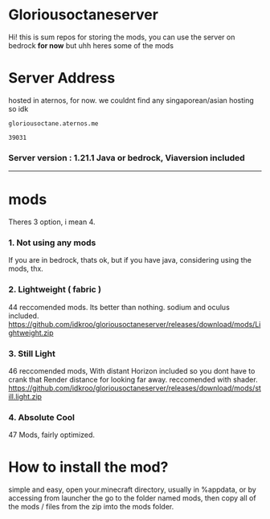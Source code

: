 # Gloriousoctaneserver

Hi!
this is sum repos for storing the mods, you can use the server on bedrock **for now** but uhh heres some of the mods

# Server Address
hosted in aternos, for now. we couldnt find any singaporean/asian hosting so idk
```http
gloriousoctane.aternos.me
```
```http
39031
```
### Server version : 1.21.1 Java or bedrock, Viaversion included
---
# mods
Theres 3 option, i mean 4.
### 1. Not using any mods
If you are in bedrock, thats ok, but if you have java, considering using the mods, thx.


### 2. Lightweight ( fabric )
44 reccomended mods. Its better than nothing. sodium and oculus included.
https://github.com/idkroo/gloriousoctaneserver/releases/download/mods/Lightweight.zip


### 3. Still Light
46 reccomended mods, With distant Horizon included so you dont have to crank that Render distance for looking far away. reccomended with shader. 
https://github.com/idkroo/gloriousoctaneserver/releases/download/mods/still.light.zip

### 4. Absolute Cool
47 Mods, fairly optimized.

# How to install the mod?
simple and easy, open your.minecraft directory, usually in %appdata, or by accessing from launcher the go to the folder named mods, then copy all of the mods / files from the zip imto the mods folder.
